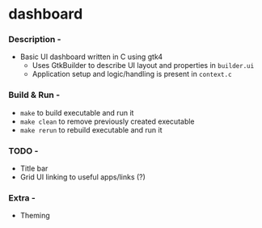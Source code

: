 # dashboard

### Description -
- Basic UI dashboard written in C using gtk4
    - Uses GtkBuilder to describe UI layout and properties in `builder.ui`
    - Application setup and logic/handling is present in `context.c`

### Build & Run -
- `make` to build executable and run it
- `make clean` to remove previously created executable
- `make rerun` to rebuild executable and run it

### TODO - 
- Title bar 
- Grid UI linking to useful apps/links (?)

### Extra - 
- Theming